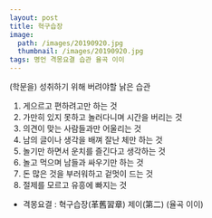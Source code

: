 ```yaml
---
layout: post
title: 혁구습장
image:
  path: /images/20190920.jpg
  thumbnail: /images/20190920.jpg
tags: 명언 격몽요결 습관 율곡 이이
---
```


(학문을) 성취하기 위해 버려야할 낡은 습관

1. 게으르고 편하려고만 하는 것
2. 가만히 있지 못하고 놀러다니며 시간을 버리는 것
3. 의견이 맞는 사람들과만 어울리는 것
4. 남의 글이나 생각을 배껴 잘난 체만 하는 것
5. 놀기만 하면서 운치를 즐긴다고 생각하는 것
6. 놀고 먹으며 남들과 싸우기만 하는 것
7. 돈 많은 것을 부러워하고 겉멋이 드는 것
8. 절제를 모르고 유흥에 빠지는 것
 

- 격몽요결 : 혁구습장(革舊習章) 제이(第二) (율곡 이이)
